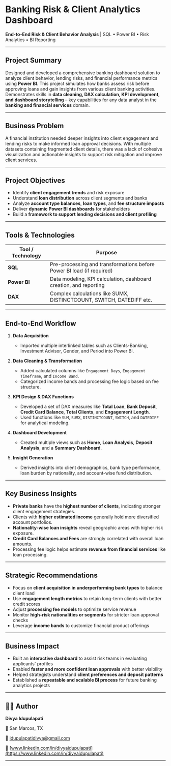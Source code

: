 # Banking Risk & Client Analytics Dashboard

**End-to-End Risk & Client Behavior Analysis** | SQL • Power BI • Risk Analytics • BI Reporting

---

## Project Summary

Designed and developed a comprehensive banking dashboard solution to analyze client behavior, lending risks, and financial performance metrics using **Power BI**. This project simulates how banks assess risk before approving loans and gain insights from various client banking activities. Demonstrates skills in **data cleaning, DAX calculation, KPI development, and dashboard storytelling** – key capabilities for any data analyst in the **banking and financial services** domain.

---

## Business Problem

A financial institution needed deeper insights into client engagement and lending risks to make informed loan approval decisions. With multiple datasets containing fragmented client details, there was a lack of cohesive visualization and actionable insights to support risk mitigation and improve client services.

---

##  Project Objectives

* Identify **client engagement trends** and risk exposure
* Understand **loan distribution** across client segments and banks
* Analyze **account type balances**, **loan types**, and **fee structure impacts**
* Deliver **dynamic Power BI dashboards** for stakeholders
* Build a **framework to support lending decisions and client profiling**

---

## Tools & Technologies

| Tool / Technology | Purpose                                                               |
| ----------------- | --------------------------------------------------------------------- |
| **SQL**           | Pre-processing and transformations before Power BI load (if required) |
| **Power BI**      | Data modeling, KPI calculation, dashboard creation, and reporting     |
| **DAX**           | Complex calculations like SUMX, DISTINCTCOUNT, SWITCH, DATEDIFF etc.  |

---

## End-to-End Workflow

1. **Data Acquisition**

   * Imported multiple interlinked tables such as Clients-Banking, Investment Advisor, Gender, and Period into Power BI.

2. **Data Cleaning & Transformation**

   * Added calculated columns like `Engagement Days`, `Engagement Timeframe`, and `Income Band`.
   * Categorized income bands and processing fee logic based on fee structure.

3. **KPI Design & DAX Functions**

   * Developed a set of DAX measures like **Total Loan**, **Bank Deposit**, **Credit Card Balance**, **Total Clients**, and **Engagement Length**.
   * Used functions like `SUM`, `SUMX`, `DISTINCTCOUNT`, `SWITCH`, and `DATEDIFF` for analytical modeling.

4. **Dashboard Development**

   * Created multiple views such as **Home**, **Loan Analysis**, **Deposit Analysis**, and a **Summary Dashboard**.

5. **Insight Generation**

   * Derived insights into client demographics, bank type performance, loan burden by nationality, and account-wise fund distribution.

---

##  Key Business Insights

* **Private banks** have the **highest number of clients**, indicating stronger client engagement strategies.
* Clients with **higher estimated income** generally hold more diversified account portfolios.
* **Nationality-wise loan insights** reveal geographic areas with higher risk exposure.
* **Credit Card Balances and Fees** are strongly correlated with overall loan amounts.
* Processing fee logic helps estimate **revenue from financial services** like loan processing.

---

## Strategic Recommendations

* Focus on **client acquisition in underperforming bank types** to balance client load
* Use **engagement length metrics** to retain long-term clients with better credit scores
* Adjust **processing fee models** to optimize service revenue
* Monitor **high-risk nationalities or segments** for stricter loan approval checks
* Leverage **income bands** to customize financial product offerings

---

##  Business Impact

* Built an **interactive dashboard** to assist risk teams in evaluating applicants' profiles
* Enabled **faster and more confident loan approvals** with better visibility
* Helped strategists understand **client preferences and deposit patterns**
* Established a **repeatable and scalable BI process** for future banking analytics projects

---

## 👩‍💻 Author

**Divya Idupulapati**

📍 San Marcos, TX

📧 [idupulapatidivya@gmail.com](mailto:idupulapatidivya@gmail.com)

🔗 [www.linkedin.com/in/divyaidupulapati](https://www.linkedin.com/in/divyaidupulapati)

---

